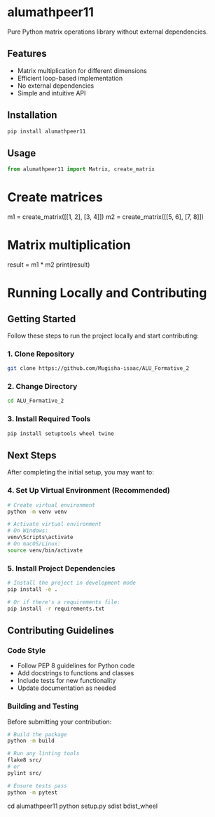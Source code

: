 # alumathpeer11

Pure Python matrix operations library without external dependencies.

## Features

- Matrix multiplication for different dimensions
- Efficient loop-based implementation
- No external dependencies
- Simple and intuitive API

## Installation

```bash
pip install alumathpeer11

```

## Usage

```python
from alumathpeer11 import Matrix, create_matrix
```

# Create matrices

m1 = create_matrix([[1, 2], [3, 4]])
m2 = create_matrix([[5, 6], [7, 8]])

# Matrix multiplication

result = m1 \* m2
print(result)

# Running Locally and Contributing

## Getting Started

Follow these steps to run the project locally and start contributing:

### 1. Clone Repository

```bash
git clone https://github.com/Mugisha-isaac/ALU_Formative_2
```

### 2. Change Directory

```bash
cd ALU_Formative_2
```

### 3. Install Required Tools

```bash
pip install setuptools wheel twine
```

## Next Steps

After completing the initial setup, you may want to:

### 4. Set Up Virtual Environment (Recommended)

```bash
# Create virtual environment
python -m venv venv

# Activate virtual environment
# On Windows:
venv\Scripts\activate
# On macOS/Linux:
source venv/bin/activate
```

### 5. Install Project Dependencies

```bash
# Install the project in development mode
pip install -e .

# Or if there's a requirements file:
pip install -r requirements.txt
```

## Contributing Guidelines

### Code Style

- Follow PEP 8 guidelines for Python code
- Add docstrings to functions and classes
- Include tests for new functionality
- Update documentation as needed

### Building and Testing

Before submitting your contribution:

```bash
# Build the package
python -m build

# Run any linting tools
flake8 src/
# or
pylint src/

# Ensure tests pass
python -m pytest
```

cd alumathpeer11
python setup.py sdist bdist_wheel

```

```

